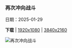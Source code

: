 ### 再次冲向战斗

日期：2025-01-29

**下载**  |  [1920x1080](https://cn.bing.com/th?id=OHR.OrdesaSpain_ZH-CN1445868068_1920x1080.jpg)  |  [3840x2160](https://cn.bing.com/th?id=OHR.OrdesaSpain_ZH-CN1445868068_UHD.jpg)

![再次冲向战斗](https://cn.bing.com/th?id=OHR.OrdesaSpain_ZH-CN1445868068_1920x1080.jpg "罗兰多山口，奥德萨和佩迪多山国家公园，西班牙 (© Inaki Relanzon/Nature Picture Library/Alamy Stock Photo)")


